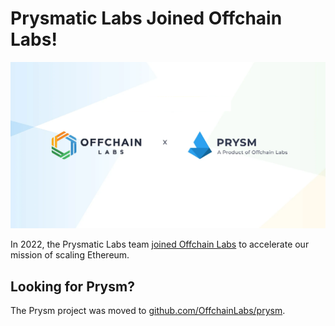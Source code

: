 # Prysmatic Labs Joined Offchain Labs!

![Offchain Labs x Prysm](https://github.com/prysmaticlabs/.github/blob/main/offchain-prysm.png?raw=true)

In 2022, the Prysmatic Labs team [joined Offchain Labs](https://medium.com/prysmatic-labs/prysmatic-is-being-acquired-by-offchain-labs-frequently-asked-questions-answers-c5e5af219bf0) to accelerate our mission of scaling Ethereum.

## Looking for Prysm? 

The Prysm project was moved to [github.com/OffchainLabs/prysm](https://github.com/OffchainLabs/prysm).
